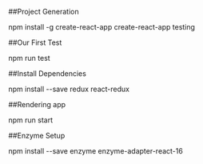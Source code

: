 ##Project Generation

npm install -g create-react-app
create-react-app testing

##Our First Test

npm run test

##Install Dependencies

npm install --save redux react-redux

##Rendering app

npm run start

##Enzyme Setup

npm install --save enzyme enzyme-adapter-react-16